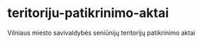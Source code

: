 # teritoriju-patikrinimo-aktai
Vilniaus miesto savivaldybės seniūnijų teritorijų  patikrinimo aktai
